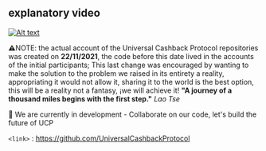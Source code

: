 ## explanatory video
[![Alt text](https://img.youtube.com/vi/T0HrzUKJELA/0.jpg)](https://www.youtube.com/watch?v=T0HrzUKJELA)

⚠️NOTE: the actual account of the Universal Cashback Protocol repositories was created on **22/11/2021**, the code before this date lived in the accounts of the initial participants; This last change was encouraged by wanting to make the solution to the problem we raised in its entirety a reality, appropriating it would not allow it, sharing it to the world is the best option, this will be a reality not a fantasy, ¡we will achieve it!
**"A journey of a thousand miles begins with the first step."** *Lao Tse*

🌱 We are currently in development - Collaborate on our code, let's build the future of UCP

`<link>` : <https://github.com/UniversalCashbackProtocol>





